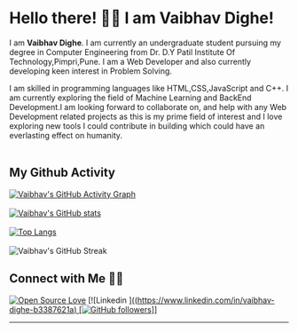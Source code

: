 # Hello there! 👋🏻 I am Vaibhav Dighe!

I am <b>Vaibhav Dighe</b>. I am currently an undergraduate student pursuing my degree in Computer Engineering from Dr. D.Y Patil Institute Of Technology,Pimpri,Pune. I am a Web Developer and also currently developing keen interest in Problem Solving.

I am skilled in programming languages like HTML,CSS,JavaScript and C++. I am currently exploring the field of Machine Learning and BackEnd Development.I am looking forward to collaborate on, and help with any Web Development related projects as this is my prime field of interest and I love exploring new tools I could contribute in building which could have an everlasting effect on humanity.
<br /><br />
## My Github Activity
[![Vaibhav's GitHub Activity Graph](https://activity-graph.herokuapp.com/graph?username=Vaibhavvdighe&theme=xcode)](https://github.com/Vaibhavvdighe)
<br /><br />
[![Vaibhav's GitHub stats](https://github-readme-stats.vercel.app/api?username=Vaibhavvdighe&show_icons=true&theme=dark&count_private=true&hide=stars,issues)](https://github.com/Vaibhavvdighe/github-readme-stats)
<br /><br />
[![Top Langs](https://github-readme-stats.vercel.app/api/top-langs/?username=Vaibhavvdighe)](https://github.com/Vaibhavvdighe/github-readme-stats) 
<br /><br />
![Vaibhav's GitHub Streak](https://github-readme-streak-stats.herokuapp.com/?user=Vaibhavvdighe)
<br />
## Connect with Me 🤝🏻
[![Open Source Love](https://badges.frapsoft.com/os/v2/open-source.svg?v=103)](https://github.com/Vaibhavvdighe)
[![Linkedin ][((https://www.linkedin.com/in/vaibhav-dighe-b3387621a) [![GitHub followers](https://img.shields.io/github/followers/Vaibhavvdighe?label=Follow&style=social)]](https://github.com/Vaibhavvdighe/?tab=follow)]
<hr />
